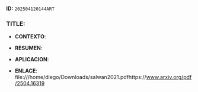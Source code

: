 **ID:** `202504120144ART`

### TITLE:

- **CONTEXTO**: 
    
- **RESUMEN**: 
    
- **APLICACION**: 

- **ENLACE**: file:///home/diego/Downloads/salwan2021.pdfhttps://www.arxiv.org/pdf/2504.16319
